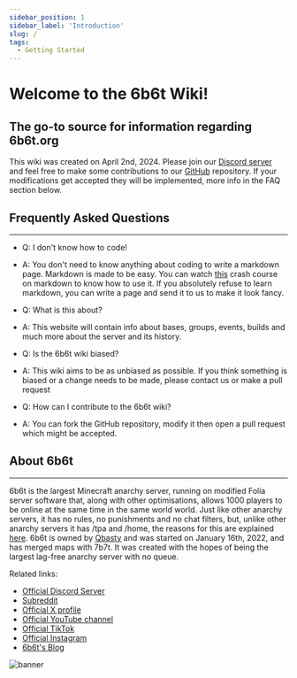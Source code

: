```yaml
---
sidebar_position: 1
sidebar_label: 'Introduction'
slug: /
tags:
  - Getting Started
---
```


# Welcome to the 6b6t Wiki!
## The go-to source for information regarding 6b6t.org

This wiki was created on April 2nd, 2024. Please join our [Discord server](https://discord.gg/rMdJaDDaBD) and feel free to make some contributions to our [GitHub](https://github.com/15ggd/6b6twiki) repository. If your modifications get accepted they will be implemented, more info in the FAQ section below.

## Frequently Asked Questions
---
* Q: I don't know how to code!
* A: You don't need to know anything about coding to write a markdown page. Markdown is made to be easy. You can watch [this](https://youtu.be/_PPWWRV6gbA?t=25) crash course on markdown to know how to use it. If you absolutely refuse to learn markdown, you can write a page and send it to us to make it look fancy.

* Q: What is this about?
* A: This website will contain info about bases, groups, events, builds and much more about the server and its history.

* Q: Is the 6b6t wiki biased?
* A: This wiki aims to be as unbiased as possible. If you think something is biased or a change needs to be made, please contact us or make a pull request

* Q: How can I contribute to the 6b6t wiki?
* A: You can fork the GitHub repository, modify it then open a pull request which might be accepted.

## About 6b6t
---
6b6t is the largest Minecraft anarchy server, running on modified Folia server software that, along with other optimisations, allows 1000 players to be online at the same time in the same world world. Just like other anarchy servers, it has no rules, no punishments and no chat filters, but, unlike other anarchy servers it has /tpa and /home, the reasons for this are explained [here](https://blog.6b6t.org/about-6b6t/). 6b6t is owned by [Qbasty](./Players/qbasty.md) and was started on January 16th, 2022, and has merged maps with 7b7t. It was created with the hopes of being the largest lag-free anarchy server with no queue.

Related links:
* [Official Discord Server](https://discord.6b6t.org)
* [Subreddit](https://www.reddit.com/r/6b6t/)
* [Official X profile](https://twitter.com/6b6tAnarchy)
* [Official YouTube channel](https://www.youtube.com/@6b6t)
* [Official TikTok](https://www.tiktok.com/@6b6tanarchy)
* [Official Instagram](https://www.instagram.com/6b6tanarchy/)
* [6b6t's Blog](https://blog.6b6t.org)

![banner](../static/img/icons/banner.avif)
